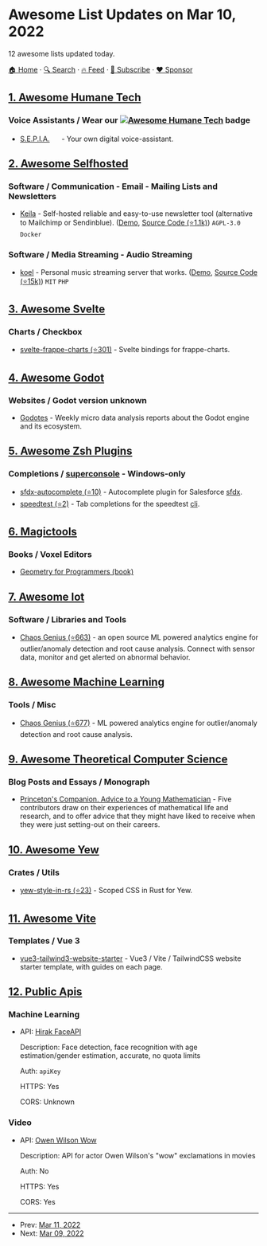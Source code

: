 # Awesome List Updates on Mar 10, 2022

12 awesome lists updated today.

[🏠 Home](/README.md) · [🔍 Search](https://www.trackawesomelist.com/search/) · [🔥 Feed](https://www.trackawesomelist.com/rss.xml) · [📮 Subscribe](https://trackawesomelist.us17.list-manage.com/subscribe?u=d2f0117aa829c83a63ec63c2f&id=36a103854c) · [❤️  Sponsor](https://github.com/sponsors/theowenyoung)



## [1. Awesome Humane Tech](/content/humanetech-community/awesome-humane-tech/README.md)

### Voice Assistants / Wear our   [![Awesome Humane Tech](https://raw.githubusercontent.com/humanetech-community/awesome-humane-tech/main/humane-tech-badge.svg?sanitize=true)](https://github.com/humanetech-community/awesome-humane-tech)   badge

*   [S.E.P.I.A.](https://sepia-framework.github.io/) [<img src="https://raw.githubusercontent.com/humanetech-community/awesome-humane-tech/main/logo/github.svg?sanitize=true" width="16"/>](https://github.com/SEPIA-Framework) - Your own digital voice-assistant.

## [2. Awesome Selfhosted](/content/awesome-selfhosted/awesome-selfhosted/README.md)

### Software / Communication - Email - Mailing Lists and Newsletters

*   [Keila](https://www.keila.io) - Self-hosted reliable and easy-to-use newsletter tool (alternative to Mailchimp or Sendinblue). ([Demo](https://app.keila.io), [Source Code (⭐1.1k)](https://github.com/pentacent/keila)) `AGPL-3.0` `Docker`

### Software / Media Streaming - Audio Streaming

*   [koel](https://koel.dev/) - Personal music streaming server that works. ([Demo](https://demo.koel.dev/), [Source Code (⭐15k)](https://github.com/koel/koel)) `MIT` `PHP`

## [3. Awesome Svelte](/content/TheComputerM/awesome-svelte/README.md)

### Charts / Checkbox

*   [svelte-frappe-charts (⭐301)](https://github.com/himynameisdave/svelte-frappe-charts) - Svelte bindings for frappe-charts.

## [4. Awesome Godot](/content/godotengine/awesome-godot/README.md)

### Websites / Godot version unknown

*   [Godotes](https://godotes.com/) - Weekly micro data analysis reports about the Godot engine and its ecosystem.

## [5. Awesome Zsh Plugins](/content/unixorn/awesome-zsh-plugins/README.md)

### Completions / [superconsole](https://github.com/alexchmykhalo/superconsole) - Windows-only

*   [sfdx-autocomplete (⭐10)](https://github.com/jayree/sfdx-autocomplete-plugin) - Autocomplete plugin for Salesforce [sfdx](https://developer.salesforce.com/tools/salesforcecli).
*   [speedtest (⭐2)](https://github.com/Yash-Singh1/zsh-plugin-speedtest) - Tab completions for the speedtest [cli](https://www.speedtest.net/insights/blog/introducing-speedtest-cli/).

## [6. Magictools](/content/ellisonleao/magictools/README.md)

### Books / Voxel Editors

*   [Geometry for Programmers (book)](https://www.manning.com/books/geometry-for-programmers)

## [7. Awesome Iot](/content/HQarroum/awesome-iot/README.md)

### Software / Libraries and Tools

*   [Chaos Genius (⭐663)](https://github.com/chaos-genius/chaos_genius) - an open source ML powered analytics engine for outlier/anomaly detection and root cause analysis. Connect with sensor data, monitor and get alerted on abnormal behavior.

## [8. Awesome Machine Learning](/content/josephmisiti/awesome-machine-learning/README.md)

### Tools / Misc

*   [Chaos Genius (⭐677)](https://github.com/chaos-genius/chaos_genius/) - ML powered analytics engine for outlier/anomaly detection and root cause analysis.

## [9. Awesome Theoretical Computer Science](/content/mostafatouny/awesome-theoretical-computer-science/README.md)

### Blog Posts and Essays / Monograph

*   [Princeton's Companion. Advice to a Young Mathematician](http://assets.press.princeton.edu/chapters/gowers/gowers_VIII_6.pdf) - Five contributors draw on their experiences of mathematical life and research, and to offer advice that they might have liked to receive when they were just setting-out on their careers.

## [10. Awesome Yew](/content/jetli/awesome-yew/README.md)

### Crates / Utils

*   [yew-style-in-rs (⭐23)](https://github.com/MatchaChoco010/yew-style-in-rs) - Scoped CSS in Rust for Yew.

## [11. Awesome Vite](/content/vitejs/awesome-vite/README.md)

### Templates / Vue 3

*   [vue3-tailwind3-website-starter](https://github.com/feitian124/vue3-tailwind3-website-starter.git) - Vue3 / Vite / TailwindCSS website starter template, with guides on each page.

## [12. Public Apis](/content/public-apis/public-apis/README.md)

### Machine Learning

- API: [Hirak FaceAPI](https://faceapi.hirak.site/)

  Description: Face detection, face recognition with age estimation/gender estimation, accurate, no quota limits

  Auth: `apiKey`

  HTTPS: Yes

  CORS: Unknown



### Video

- API: [Owen Wilson Wow](https://owen-wilson-wow-api.herokuapp.com)

  Description: API for actor Owen Wilson's "wow" exclamations in movies

  Auth: No

  HTTPS: Yes

  CORS: Yes



---

- Prev: [Mar 11, 2022](/content/2022/03/11/README.md)
- Next: [Mar 09, 2022](/content/2022/03/09/README.md)